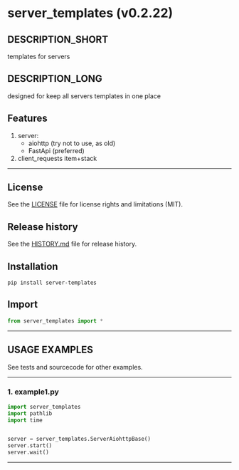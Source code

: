 # server_templates (v0.2.22)

## DESCRIPTION_SHORT
templates for servers

## DESCRIPTION_LONG
designed for keep all servers templates in one place


## Features
1. server:  
	- aiohttp (try not to use, as old)  
	- FastApi (preferred)  
2. client_requests item+stack  


********************************************************************************
## License
See the [LICENSE](LICENSE) file for license rights and limitations (MIT).


## Release history
See the [HISTORY.md](HISTORY.md) file for release history.


## Installation
```commandline
pip install server-templates
```


## Import
```python
from server_templates import *
```


********************************************************************************
## USAGE EXAMPLES
See tests and sourcecode for other examples.

------------------------------
### 1. example1.py
```python
import server_templates
import pathlib
import time


server = server_templates.ServerAiohttpBase()
server.start()
server.wait()
```

********************************************************************************
